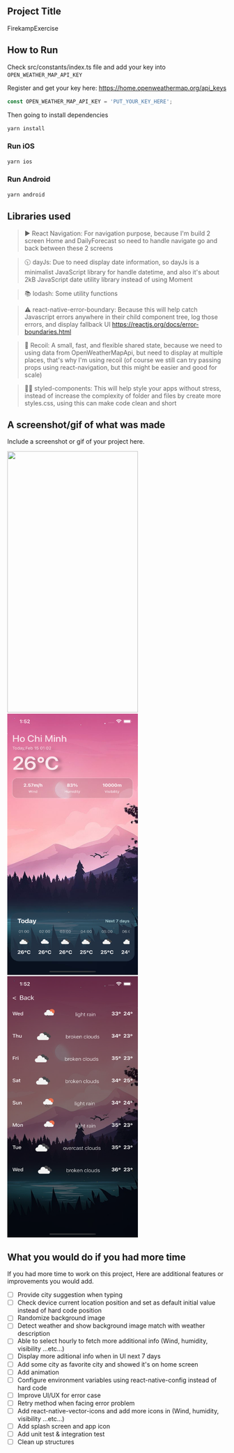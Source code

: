 ## Project Title

FirekampExercise

## How to Run

Check src/constants/index.ts file and add your key into `OPEN_WEATHER_MAP_API_KEY`

Register and get your key here: https://home.openweathermap.org/api_keys

```js
const OPEN_WEATHER_MAP_API_KEY = 'PUT_YOUR_KEY_HERE';
```

Then going to install dependencies

```bash
yarn install
```

### Run iOS

```bash
yarn ios
```

### Run Android

```bash
yarn android
```

## Libraries used

> ▶️ React Navigation: For navigation purpose, because I'm build 2 screen Home and DailyForecast so need to handle navigate go and back between these 2 screens

> 🕥 dayJs: Due to need display date information, so dayJs is a minimalist JavaScript library for handle datetime, and also it's about 2kB JavaScript date utility library instead of using Moment

> 📚 lodash: Some utility functions

> ⚠️ react-native-error-boundary: Because this will help catch Javascript errors anywhere in their child component tree, log those errors, and display fallback UI https://reactjs.org/docs/error-boundaries.html

> 🗽 Recoil: A small, fast, and flexible shared state, because we need to using data from OpenWeatherMapApi, but need to display at multiple places, that's why I'm using recoil (of course we still can try passing props using react-navigation, but this might be easier and good for scale)

> 💅🏾 styled-components: This will help style your apps without stress, instead of increase the complexity of folder and files by create more styles.css, using this can make code clean and short

## A screenshot/gif of what was made

Include a screenshot or gif of your project here.

<img src="./demo/demo.gif" width="300" height="600" />
<img src="./demo/image_1.png" width="300" height="600"/>
<img src="./demo/image_2.png" width="300" height="600" />

## What you would do if you had more time

If you had more time to work on this project, Here are additional features or improvements you would add.

- [ ] Provide city suggestion when typing
- [ ] Check device current location position and set as default initial value instead of hard code position
- [ ] Randomize background image
- [ ] Detect weather and show background image match with weather description
- [ ] Able to select hourly to fetch more additional info (Wind, humidity, visibility ...etc...)
- [ ] Display more aditional info when in UI next 7 days
- [ ] Add some city as favorite city and showed it's on home screen
- [ ] Add animation
- [ ] Configure environment variables using react-native-config instead of hard code
- [ ] Improve UI/UX for error case
- [ ] Retry method when facing error problem
- [ ] Add react-native-vector-icons and add more icons in (Wind, humidity, visibility ...etc...)
- [ ] Add splash screen and app icon
- [ ] Add unit test & integration test
- [ ] Clean up structures
